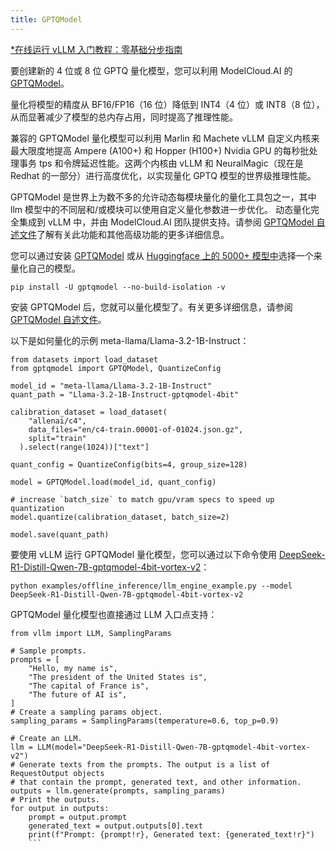 ```yaml
---
title: GPTQModel
---
```


[\*在线运行 vLLM 入门教程：零基础分步指南](https://openbayes.com/console/public/tutorials/rXxb5fZFr29?utm_source=vLLM-CNdoc&utm_medium=vLLM-CNdoc-V1&utm_campaign=vLLM-CNdoc-V1-25ap)

要创建新的 4 位或 8 位 GPTQ 量化模型，您可以利用 ModelCloud.AI 的 [GPTQModel](https://github.com/ModelCloud/GPTQModel)。

量化将模型的精度从 BF16/FP16（16 位）降低到 INT4（4 位）或 INT8（8 位），从而显著减少了模型的总内存占用，同时提高了推理性能。

兼容的 GPTQModel 量化模型可以利用 Marlin 和 Machete vLLM 自定义内核来最大限度地提高 Ampere (A100+) 和 Hopper (H100+) Nvidia GPU 的每秒批处理事务 tps 和令牌延迟性能。这两个内核由 vLLM 和 NeuralMagic（现在是 Redhat 的一部分）进行高度优化，以实现量化 GPTQ 模型的世界级推理性能。

GPTQModel 是世界上为数不多的允许动态每模块量化的量化工具包之一，其中 llm 模型中的不同层和/或模块可以使用自定义量化参数进一步优化。 动态量化完全集成到 vLLM 中，并由 ModelCloud.AI 团队提供支持。请参阅 [GPTQModel 自述文件](https://github.com/ModelCloud/GPTQModel?tab=readme-ov-file#dynamic-quantization-per-module-quantizeconfig-override)了解有关此功能和其他高级功能的更多详细信息。

您可以通过安装 [GPTQModel](https://github.com/ModelCloud/GPTQModel) 或从 [Huggingface 上的 5000+ 模型中](https://huggingface.co/models?sort=trending&search=gptq)选择一个来量化自己的模型。

```
pip install -U gptqmodel --no-build-isolation -v
```

安装 GPTQModel 后，您就可以量化模型了。有关更多详细信息，请参阅 [GPTQModel 自述文件](https://github.com/ModelCloud/GPTQModel/?tab=readme-ov-file#quantization)。

以下是如何量化的示例 meta-llama/Llama-3.2-1B-Instruct：

```
from datasets import load_dataset
from gptqmodel import GPTQModel, QuantizeConfig

model_id = "meta-llama/Llama-3.2-1B-Instruct"
quant_path = "Llama-3.2-1B-Instruct-gptqmodel-4bit"

calibration_dataset = load_dataset(
    "allenai/c4",
    data_files="en/c4-train.00001-of-01024.json.gz",
    split="train"
  ).select(range(1024))["text"]

quant_config = QuantizeConfig(bits=4, group_size=128)

model = GPTQModel.load(model_id, quant_config)

# increase `batch_size` to match gpu/vram specs to speed up quantization
model.quantize(calibration_dataset, batch_size=2)

model.save(quant_path)
```

要使用 vLLM 运行 GPTQModel 量化模型，您可以通过以下命令使用 [DeepSeek-R1-Distill-Qwen-7B-gptqmodel-4bit-vortex-v2](https://huggingface.co/ModelCloud/DeepSeek-R1-Distill-Qwen-7B-gptqmodel-4bit-vortex-v2)：

```
python examples/offline_inference/llm_engine_example.py --model DeepSeek-R1-Distill-Qwen-7B-gptqmodel-4bit-vortex-v2
```

GPTQModel 量化模型也直接通过 LLM 入口点支持：

````
from vllm import LLM, SamplingParams

# Sample prompts.
prompts = [
    "Hello, my name is",
    "The president of the United States is",
    "The capital of France is",
    "The future of AI is",
]
# Create a sampling params object.
sampling_params = SamplingParams(temperature=0.6, top_p=0.9)

# Create an LLM.
llm = LLM(model="DeepSeek-R1-Distill-Qwen-7B-gptqmodel-4bit-vortex-v2")
# Generate texts from the prompts. The output is a list of RequestOutput objects
# that contain the prompt, generated text, and other information.
outputs = llm.generate(prompts, sampling_params)
# Print the outputs.
for output in outputs:
    prompt = output.prompt
    generated_text = output.outputs[0].text
    print(f"Prompt: {prompt!r}, Generated text: {generated_text!r}")
    ```
````
